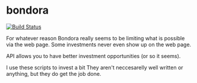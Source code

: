 # bondora

[![Build Status](https://travis-ci.org/fxlv/bondora.svg?branch=master)](https://travis-ci.org/fxlv/bondora)

For whatever reason Bondora really seems to be limiting what is possible via the web page.
Some investments never even show up on the web page.

API allows you to have better investment opportunities (or so it seems).

I use these scripts to invest a bit
They aren't neccesarelly well written or anything, but they do get the job done.
